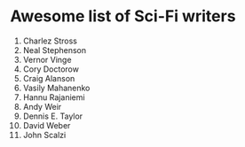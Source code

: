 # Awesome list of Sci-Fi writers

1. Charlez Stross
2. Neal Stephenson
3. Vernor Vinge
4. Cory Doctorow
5. Craig Alanson
6. Vasily Mahanenko
7. Hannu Rajaniemi
8. Andy Weir
9. Dennis E. Taylor
10. David Weber
11. John Scalzi
